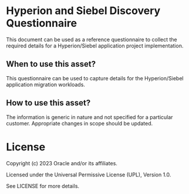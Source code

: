 # Hyperion and Siebel Discovery Questionnaire

This document can be used as a reference questionnaire to collect the required details for a Hyperion/Siebel application project implementation.

## When to use this asset?

This questionnaire can be used to capture details for the Hyperion/Siebel application migration workloads.

## How to use this asset?

The information is generic in nature and not specified for a particular customer. Appropriate changes in scope should be updated.

# License

Copyright (c) 2023 Oracle and/or its affiliates.

Licensed under the Universal Permissive License (UPL), Version 1.0.

See LICENSE for more details.
